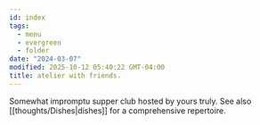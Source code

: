 ```yaml
---
id: index
tags:
  - menu
  - evergreen
  - folder
date: "2024-03-07"
modified: 2025-10-12 05:40:22 GMT-04:00
title: atelier with friends.
---
```


Somewhat impromptu supper club hosted by yours truly. See also [[thoughts/Dishes|dishes]] for a comprehensive repertoire.

<!-- NOTE for menu design: -->
<!-- - h2 for main headers -->
<!-- - h3 for dishes -->
<!-- make sure to target the header with == for highlights -->
<!-- - p for description -->
